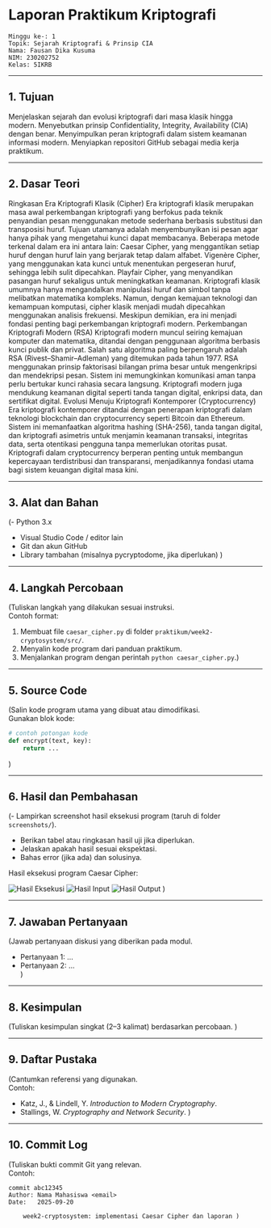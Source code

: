 # Laporan Praktikum Kriptografi
    Minggu ke-: 1  
    Topik: Sejarah Kriptografi & Prinsip CIA
    Nama: Fausan Dika Kusuma  
    NIM: 230202752     
    Kelas: 5IKRB  

---

## 1. Tujuan
Menjelaskan sejarah dan evolusi kriptografi dari masa klasik hingga modern. 
Menyebutkan prinsip Confidentiality, Integrity, Availability (CIA) dengan benar. 
Menyimpulkan peran kriptografi dalam sistem keamanan informasi modern. 
Menyiapkan repositori GitHub sebagai media kerja praktikum.

---

## 2. Dasar Teori
Ringkasan Era Kriptografi Klasik (Cipher)
Era kriptografi klasik merupakan masa awal perkembangan kriptografi yang berfokus pada teknik penyandian pesan menggunakan metode sederhana berbasis substitusi dan transposisi huruf. Tujuan utamanya adalah menyembunyikan isi pesan agar hanya pihak yang mengetahui kunci dapat membacanya.
Beberapa metode terkenal dalam era ini antara lain:
Caesar Cipher, yang menggantikan setiap huruf dengan huruf lain yang berjarak tetap dalam alfabet.
Vigenère Cipher, yang menggunakan kata kunci untuk menentukan pergeseran huruf, sehingga lebih sulit dipecahkan.
Playfair Cipher, yang menyandikan pasangan huruf sekaligus untuk meningkatkan keamanan.
Kriptografi klasik umumnya hanya mengandalkan manipulasi huruf dan simbol tanpa melibatkan matematika kompleks. Namun, dengan kemajuan teknologi dan kemampuan komputasi, cipher klasik menjadi mudah dipecahkan menggunakan analisis frekuensi. Meskipun demikian, era ini menjadi fondasi penting bagi perkembangan kriptografi modern.
Perkembangan Kriptografi Modern (RSA)
Kriptografi modern muncul seiring kemajuan komputer dan matematika, ditandai dengan penggunaan algoritma berbasis kunci publik dan privat. Salah satu algoritma paling berpengaruh adalah RSA (Rivest–Shamir–Adleman) yang ditemukan pada tahun 1977. RSA menggunakan prinsip faktorisasi bilangan prima besar untuk mengenkripsi dan mendekripsi pesan. Sistem ini memungkinkan komunikasi aman tanpa perlu bertukar kunci rahasia secara langsung. Kriptografi modern juga mendukung keamanan digital seperti tanda tangan digital, enkripsi data, dan sertifikat digital.
Evolusi Menuju Kriptografi Kontemporer (Cryptocurrency)
Era kriptografi kontemporer ditandai dengan penerapan kriptografi dalam teknologi blockchain dan cryptocurrency seperti Bitcoin dan Ethereum. Sistem ini memanfaatkan algoritma hashing (SHA-256), tanda tangan digital, dan kriptografi asimetris untuk menjamin keamanan transaksi, integritas data, serta otentikasi pengguna tanpa memerlukan otoritas pusat. Kriptografi dalam cryptocurrency berperan penting untuk membangun kepercayaan terdistribusi dan transparansi, menjadikannya fondasi utama bagi sistem keuangan digital masa kini.

---

## 3. Alat dan Bahan
(- Python 3.x  
- Visual Studio Code / editor lain  
- Git dan akun GitHub  
- Library tambahan (misalnya pycryptodome, jika diperlukan)  )

---

## 4. Langkah Percobaan
(Tuliskan langkah yang dilakukan sesuai instruksi.  
Contoh format:
1. Membuat file `caesar_cipher.py` di folder `praktikum/week2-cryptosystem/src/`.
2. Menyalin kode program dari panduan praktikum.
3. Menjalankan program dengan perintah `python caesar_cipher.py`.)

---

## 5. Source Code
(Salin kode program utama yang dibuat atau dimodifikasi.  
Gunakan blok kode:

```python
# contoh potongan kode
def encrypt(text, key):
    return ...
```
)

---

## 6. Hasil dan Pembahasan
(- Lampirkan screenshot hasil eksekusi program (taruh di folder `screenshots/`).  
- Berikan tabel atau ringkasan hasil uji jika diperlukan.  
- Jelaskan apakah hasil sesuai ekspektasi.  
- Bahas error (jika ada) dan solusinya. 

Hasil eksekusi program Caesar Cipher:

![Hasil Eksekusi](screenshots/output.png)
![Hasil Input](screenshots/input.png)
![Hasil Output](screenshots/output.png)
)

---

## 7. Jawaban Pertanyaan
(Jawab pertanyaan diskusi yang diberikan pada modul.  
- Pertanyaan 1: …  
- Pertanyaan 2: …  
)
---

## 8. Kesimpulan
(Tuliskan kesimpulan singkat (2–3 kalimat) berdasarkan percobaan.  )

---

## 9. Daftar Pustaka
(Cantumkan referensi yang digunakan.  
Contoh:  
- Katz, J., & Lindell, Y. *Introduction to Modern Cryptography*.  
- Stallings, W. *Cryptography and Network Security*.  )

---

## 10. Commit Log
(Tuliskan bukti commit Git yang relevan.  
Contoh:
```
commit abc12345
Author: Nama Mahasiswa <email>
Date:   2025-09-20

    week2-cryptosystem: implementasi Caesar Cipher dan laporan )
```
